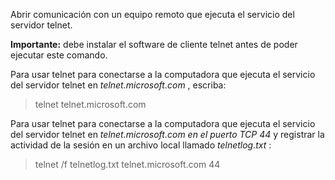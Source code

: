 Abrir comunicación con un equipo remoto que ejecuta el servicio del servidor telnet.

**Importante:** debe instalar el software de cliente telnet antes de poder ejecutar este comando.

Para usar telnet para conectarse a la computadora que ejecuta el servicio del servidor telnet en _telnet.microsoft.com_ , escriba:

> telnet telnet.microsoft.com

Para usar telnet para conectarse a la computadora que ejecuta el servicio del servidor telnet en _telnet.microsoft.com en el puerto TCP 44_ y registrar la actividad de la sesión en un archivo local llamado _telnetlog.txt_ :

> telnet /f telnetlog.txt telnet.microsoft.com 44